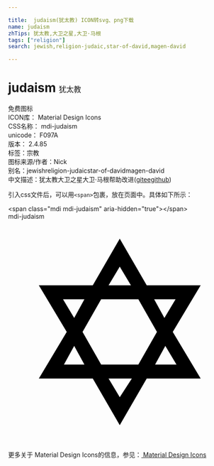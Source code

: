 ```yaml
---

title:  judaism(犹太教) ICON转svg、png下载
name: judaism
zhTips: 犹太教,大卫之星,大卫·马根
tags: ["religion"]
search: jewish,religion-judaic,star-of-david,magen-david

---
```


# judaism  <small style="font-size: 60%;font-weight: 100">犹太教</small>


<div class="detail-page">
<p>
<span><span class="badge-success badge">免费图标</span> </span>
<br/>
<span>
ICON库：
<span class="badge-secondary badge">Material Design Icons</span> 
</span>
<br/>
<span>
CSS名称：
<span class="badge-secondary badge">mdi-judaism</span> 
</span>
<br/>
<span>
unicode：
<span class="badge-secondary badge">F097A</span> 
<copy-btn content='F097A' btn-title=""></copy-btn>
<copy-btn :content='String.fromCodePoint(parseInt("F097A", 16))' btn-title="复制U"></copy-btn>
</span>
<br/>
<span>
版本：
<span class="badge-secondary badge">2.4.85</span> 
</span><br/><span>标签：<span class="badge-light badge"><router-link to="/tags/religion.html">宗教</router-link></span></span>
<br/>
<span>图标来源/作者：<span class="badge-light badge">Nick</span></span> 
<br/>
<span>别名：<span class="badge-light badge">jewish</span><span class="badge-light badge">religion-judaic</span><span class="badge-light badge">star-of-david</span><span class="badge-light badge">magen-david</span></span><br/><span class="zh-detail">中文描述：<span class="badge-primary badge">犹太教</span><span class="badge-primary badge">大卫之星</span><span class="badge-primary badge">大卫·马根</span><span class="help-link"><span>帮助改进</span>(<a href="https://gitee.com/liuwave/icon-helper/edit/master/json/material/judaism.json" target="_blank" rel="noopener noreferrer">gitee</a><a href="https://github.com/liuwave/icon-helper/edit/master/json/material/judaism.json" target="_blank" rel="noopener noreferrer">github</a></span>)</span><br/>
</p>
</div>
<div class="alert alert-dark">
  <i class="mdi mdi-judaism mdi-48px"></i>
  <i class="mdi mdi-judaism mdi-36px"></i>
  <i class="mdi mdi-judaism mdi-24px"></i>
  <i class="mdi mdi-judaism mdi-18px"></i>
</div>
<div>
  <p>引入css文件后，可以用<code>&lt;span&gt;</code>包裹，放在页面中。具体如下所示：    
  </p>
  <div class="alert alert-primary" style="font-size: 14px">
    &lt;span class="mdi mdi-judaism" aria-hidden="true"&gt;&lt;/span&gt;
    <copy-btn content='<span class="mdi mdi-judaism" aria-hidden="true"></span>'></copy-btn>
  </div>
  <div class="alert alert-secondary">
    <i class="mdi mdi-judaism"
    style="font-size: 24px"
    aria-hidden="true"></i> mdi-judaism
    <copy-btn content="mdi-judaism" btn-title="复制图标名称"></copy-btn>
  </div>
</div>
<div id="svg" class="svg-wrap">
<svg xmlns="http://www.w3.org/2000/svg" viewBox="0 0 24 24"><path d="M12,2L9.1,7H3.3L6.3,12L3.3,17H9.1L12,22L14.9,17H20.7L17.7,12L20.7,7H14.9L12,2M12,5L13.2,7H10.8L12,5M8.2,8.5L7.1,10.5L5.9,8.5H8.2M10,8.5H14L16,12L14,15.5H10L8,12L10,8.5M18,8.5L16.8,10.5L15.7,8.5H18M7.1,13.5L8.2,15.5H6L7.1,13.5M16.9,13.5L18.1,15.5H15.8L16.9,13.5M13.3,17L12,19L10.8,17H13.3Z" /></svg>
</div>
<detail full-name='mdi-judaism'></detail>
    
<div><p>更多关于 Material Design Icons的信息，参见：<a target="_blank" href="https://iconhelper.cn/material.html"> Material Design Icons</a>
</p></div>
